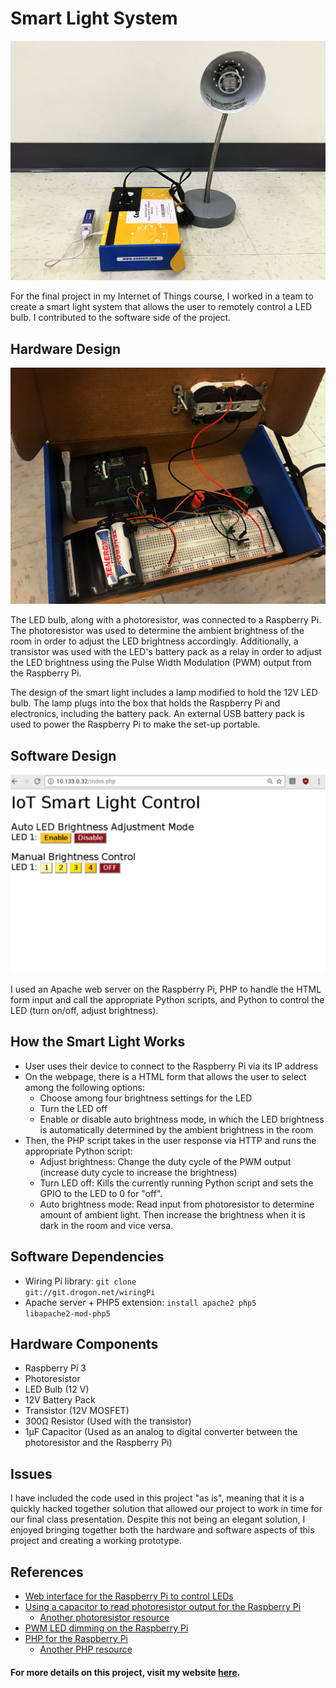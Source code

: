 # Smart Light System

<img src = "https://github.com/stephaniekyyip/smartLight/blob/master/smartLightSetup.jpg?raw=true" width = 600px></img>

For the final project in my Internet of Things course, I worked in a team to create a smart light system that allows the user to remotely control a LED bulb. I contributed to the software side of the project. 

## Hardware Design
<img src = "https://github.com/stephaniekyyip/smartLight/blob/master/smartLightElectronics.jpg?raw=true" width= 600px></img>

The LED bulb, along with a photoresistor, was connected to a Raspberry Pi. The photoresistor was used to determine the ambient brightness of the room in order to adjust the LED brightness accordingly. Additionally, a transistor was used with the LED's battery pack as a relay in order to adjust the LED brightness using the Pulse Width Modulation (PWM) output from the Raspberry Pi. 

The design of the smart light includes a lamp modified to hold the 12V LED bulb. The lamp plugs into the box that holds the Raspberry Pi and electronics, including the battery pack. An external USB battery pack is used to power the Raspberry Pi to make the set-up portable.

## Software Design
<img src = "https://github.com/stephaniekyyip/smartLight/blob/master/smartLightGUI.png?raw=true" width= 600px></img>

I used an Apache web server on the Raspberry Pi, PHP to handle the HTML form input and call the appropriate Python scripts, and Python to control the LED (turn on/off, adjust brightness). 

## How the Smart Light Works
- User uses their device to connect to the Raspberry Pi via its IP address
- On the webpage, there is a HTML form that allows the user to select among the following options:
  - Choose among four brightness settings for the LED
  - Turn the LED off
  - Enable or disable auto brightness mode, in which the LED brightness is automatically determined by the ambient brightness in the room
- Then, the PHP script takes in the user response via HTTP and runs the appropriate Python script:
  - Adjust brightness: Change the duty cycle of the PWM output (increase duty cycle to increase the brightness)
  - Turn LED off: Kills the currently running Python script and sets the GPIO to the LED to 0 for "off".
  - Auto brightness mode: Read input from photoresistor to determine amount of ambient light. Then increase the brightness when it is dark in the room and vice versa. 

## Software Dependencies
- Wiring Pi library: <code>git clone git://git.drogon.net/wiringPi</code>
- Apache server + PHP5 extension: <code>install apache2 php5 libapache2-mod-php5</code>

## Hardware Components
- Raspberry Pi 3
- Photoresistor
- LED Bulb (12 V)
- 12V Battery Pack
- Transistor (12V MOSFET)
- 300Ω Resistor (Used with the transistor)
- 1µF Capacitor (Used as an analog to digital converter between the photoresistor and the Raspberry Pi)

## Issues
I have included the code used in this project "as is", meaning that it is a quickly hacked together solution that allowed our project to work in time for our final class presentation. Despite this not being an elegant solution, I enjoyed bringing together both the hardware and software aspects of this project and creating a working prototype.

## References
- [Web interface for the Raspberry Pi to control LEDs](http://www.instructables.com/id/Simple-and-intuitive-web-interface-for-your-Raspbe/?ALLSTEPS)
- [Using a capacitor to read photoresistor output for the Raspberry Pi](https://pimylifeup.com/raspberry-pi-light-sensor/)
  - [Another photoresistor resource](https://learn.adafruit.com/basic-resistor-sensor-reading-on-raspberry-pi/basic-photocell-reading)
- [PWM LED dimming on the Raspberry Pi](http://raspi.tv/2013/how-to-use-soft-pwm-in-rpi-gpio-pt-2-led-dimming-and-motor-speed-control)
- [PHP for the Raspberry Pi](http://www.raspberry-pi-geek.com/Archive/2014/07/PHP-on-Raspberry-Pi)
  - [Another PHP resource](http://www.pp4s.co.uk/main/gs-pi-remote.html)
  
#### For more details on this project, visit my website [here](http://stephaniekyyip.github.io/smartLight.html).
